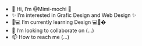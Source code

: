 - 👋 Hi, I’m @Mimi-mochi 👋
- ✨ I’m interested in Grafic Design and Web Design ✨
- 🌱💻 I’m currently learning Design 💻🌱�
- 💞️ I’m looking to collaborate on (...)
- 📫 How to reach me (...)

<!---
Hi, my nickname is Mimi-mochi, but you can call me just Mimi. I study design, and i wanna learn more and more.
Mimi-mochi/Mimi-mochi is a ✨ special ✨ repository because its `README.md` (hi) appears on your GitHub profile.
You can click the Preview link to take a look at your changes.
--->
